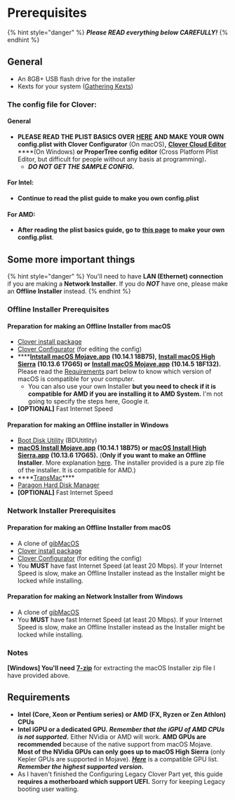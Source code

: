 # Prerequisites

{% hint style="danger" %}
_**Please READ everything below CAREFULLY!**_
{% endhint %}

## General

* An 8GB+ USB flash drive for the installer
* Kexts for your system \([Gathering Kexts](gathering-kexts.md)\)

### **The config file for Clover:**

#### **General**

* **PLEASE READ THE PLIST BASICS OVER** [**HERE**](https://hackintosh.gitbook.io/-r-hackintosh-vanilla-desktop-guide/config.plist-basics) **AND MAKE YOUR OWN config.plist with Clover Configurator** \(On macOS\)**,** [**Clover Cloud Editor**](http://cloudclovereditor.altervista.org/cce/index.php) ****\(On Windows\) **or ProperTree config editor** \(Cross Platform Plist Editor, but difficult for people without any basis at programming\)**.**
  * _**DO NOT GET THE SAMPLE CONFIG.**_

#### **For Intel:**

* **Continue to read the plist guide to make you own config.plist**

#### **For AMD:**

* **After reading the plist basics guide, go to** [**this page**](../amd-clover-config.plist/) **to make your own config.plist**.

## Some more important things

{% hint style="danger" %}
You'll need to have **LAN \(Ethernet\) connection** if you are making a **Network Installer**. If you do _**NOT**_ have one, please make an **Offline Installer** instead.
{% endhint %}

### Offline Installer Prerequisites

#### Preparation for making an Offline Installer from macOS

* [Clover install package](https://sourceforge.net/projects/cloverefiboot/)
* [Clover Configurator](https://mackie100projects.altervista.org/download-clover-configurator/) \(for editing the config\)
* \*\*\*\*[**Intstall macOS Mojave.app**](https://drive.google.com/open?id=1fp7cBfkWZcyCnt0gy6zIxf6uN_nD-v1G) **\(10.14.1 18B75\),** [**Install macOS High Sierra**](https://drive.google.com/file/d/17U2GMCfIbLPN8SOfGoKl40vuIDZp3rt7/view) **\(10.13.6 17G65\) or** [**Install macOS Mojave.app**](https://drive.google.com/file/d/1BSp_lFlEVoSGleDpZxsVA9MJP6njUtCq/view?usp=sharing) **\(10.14.5 18F132\).** Please read the [Requirements](prerequisites.md#requirements) part below to know which version of macOS is compatible for your computer.
  * You can also use your own Installer **but you need to check if it is compatible for AMD if you are installing it to AMD System.** I'm not going to specify the steps here, Google it.
* **\[OPTIONAL\]** Fast Internet Speed

#### Preparation for making an Offline installer in Windows

* [Boot Disk Utility](http://cvad-mac.narod.ru/index/bootdiskutility_exe/0-5) \(BDUtitlity\)
* [**macOS Install Mojave.app**](https://drive.google.com/open?id=1fp7cBfkWZcyCnt0gy6zIxf6uN_nD-v1G) **\(10.14.1 18B75\) or** [**macOS Install High Sierra.app**](https://drive.google.com/file/d/17U2GMCfIbLPN8SOfGoKl40vuIDZp3rt7/view) **\(10.13.6 17G65\).** \(**Only if you want to make an Offline Installer**. More explanation [here](../preparing-the-installer-part-2/from-macos.md#youll-need-ethernet-connection-while-installing-macos-if-you-dont-have-a-ethernet-connection-go-to-the-next-page-for-offline-installation). The installer provided is a pure zip file of the installer. It is compatible for AMD.\)
* \*\*\*\*[TransMac](https://www.acutesystems.com/scrtm.htm)\*\*\*\*
* [Paragon Hard Disk Manager](https://www.paragon-software.com/free/pm-express/#)
* **\[OPTIONAL\]** Fast Internet Speed

### Network Installer Prerequisites

#### Preparation for making an Offline Installer from macOS

* A clone of [gibMacOS](https://github.com/corpnewt/gibMacOS)
* [Clover install package](https://sourceforge.net/projects/cloverefiboot/)
* [Clover Configurator](https://mackie100projects.altervista.org/download-clover-configurator/) \(for editing the config\)
* You **MUST** have fast Internet Speed \(at least 20 Mbps\). If your Internet Speed is slow, make an Offline Installer instead as the Installer might be locked while installing.

#### Preparation for making an Network Installer from Windows

* A clone of [gibMacOS](https://github.com/corpnewt/gibMacOS)
* You **MUST** have fast Internet Speed \(at least 20 Mbps\). If your Internet Speed is slow, make an Offline Installer instead as the Installer might be locked while installing.

### Notes

**\[Windows\] You'll need** [**7-zip**](https://www.7-zip.org/) for extracting the macOS Installer zip file I have provided above.

## Requirements

* **Intel \(Core, Xeon or Pentium series\) or AMD \(FX, Ryzen or Zen Athlon\) CPUs**
* **Intel iGPU or a dedicated GPU.** _**Remember that the iGPU of AMD CPUs is not supported.**_ Either NVidia or AMD will work. **AMD GPUs are recommended** because of the native support from macOS Mojave. **Most of the NVidia GPUs can only goes up to macOS High Sierra** \(only Kepler GPUs are supported in Mojave\). [_**Here**_](https://www.reddit.com/r/hackintosh/comments/b91vf5/mojave_gpu_buyers_guide/) is a compatible GPU list. _**Remember the highest supported version.**_
* As I haven't finished the Configuring Legacy Clover Part yet, this guide **requires a motherboard which support UEFI.** Sorry for keeping Legacy booting user waiting.

